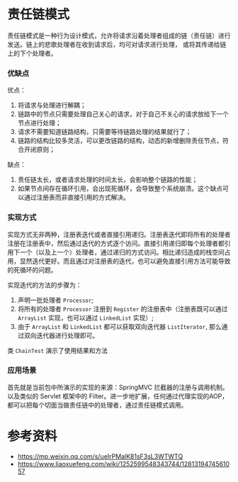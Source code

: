 # 责任链模式

责任链模式是一种行为设计模式，允许将请求沿着处理者组成的链（责任链）进行发送。链上的悲歌处理者在收到请求后，均可对请求进行处理， 或将其传递给链上的下个处理者。

### 优缺点

优点：

1. 将请求与处理进行解耦；
2. 链路中的节点只需要处理自己关心的请求，对于自己不关心的请求放给下一个节点进行处理；
3. 请求不需要知道链路结构，只需要等待链路处理的结果就行了；
4. 链路的结构比较多灵活，可以更改链路的结构，动态的新增删除责任节点，符合开闭原则；

缺点：

1. 责任链太长，或者请求处理的时间太长，会影响整个链路的性能；
2. 如果节点间存在循环引用，会出现死循环，会导致整个系统崩溃。这个缺点可以通过注册表而非直接引用的方式解决。

### 实现方式

实现方式无非两种，注册表迭代或者直接引用递归。注册表迭代即将所有的处理者注册在注册表中，然后通过迭代的方式逐个访问。直接引用递归即每个处理者都引用下一个（以及上一个）处理者，通过递归的方式访问。相比递归造成的栈空间占用，显然迭代更好。而且通过对注册表的迭代，也可以避免直接引用方法可能导致的死循环的问题。

实现迭代的方法的步骤为：

1. 声明一批处理者 `Processor`;
2. 将所有的处理者 `Processor` 注册到 `Register` 的注册表中（注册表既可以通过 `ArrayList` 实现，也可以通过 `LinkedList` 实现）;
3. 由于 `ArrayList` 和 `LinkedList` 都可以获取双向迭代器 `ListIterator`, 那么通过双向迭代器进行处理即可。

类 `ChainTest` 演示了使用结果和方法

### 应用场景

首先就是当前包中所演示的实现的来源：SpringMVC 拦截器的注册与调用机制。以及类似的 Servlet 框架中的 Filter。进一步地扩展，任何通过代理实现的AOP，都可以把每个切面当做责任链中的处理者，通过责任链模式调用。

# 参考资料

- https://mp.weixin.qq.com/s/ueIrPMalK81sF3sL3WTWTQ
- https://www.liaoxuefeng.com/wiki/1252599548343744/1281319474561057
